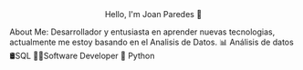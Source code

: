 <div align="center">
 Hello, I'm Joan Paredes 👋
</div>

About Me:
Desarrollador y entusiasta en aprender nuevas tecnologias, actualmente me estoy basando en el Analisis de Datos.
📊 Análisis de datos
🛢️SQL
👨‍💻Software Developer
🐍 Python
<!--
**JoanBEnd/JoanBEnd** is a ✨ _special_ ✨ repository because its `README.md` (this file) appears on your GitHub profile.

Here are some ideas to get you started:

- 🔭 I’m currently working on ...
- 🌱 I’m currently learning ...
- 👯 I’m looking to collaborate on ...
- 🤔 I’m looking for help with ...
- 💬 Ask me about ...
- 📫 How to reach me: ...
- 😄 Pronouns: ...
- ⚡ Fun fact: ...
-->
